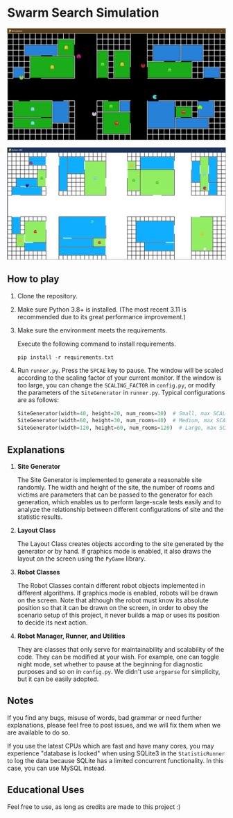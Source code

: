# Swarm Search Simulation

![Simulation in Dark Mode](assets/DarkMode.jpg)

![Simulation in Light Mode](assets/LightMode.jpg)

## How to play

1. Clone the repository.

2. Make sure Python 3.8+ is installed. (The most recent 3.11 is recommended due to its great performance improvement.)

3. Make sure the environment meets the requirements.

   Execute the following command to install requirements.

   ```shell
   pip install -r requirements.txt
   ```

4. Run `runner.py`. Press the `SPCAE` key to pause. The window will be scaled according to the scaling factor of your current monitor. If the window is too large, you can change the `SCALING_FACTOR` in `config.py`, or modify the parameters of the `SiteGenerator` in `runner.py`. Typical configurations are as follows:

   ```python
   SiteGenerator(width=40, height=20, num_rooms=30)  # Small, max SCALING_FACTOR = 3 using a 4K monitor
   SiteGenerator(width=60, height=30, num_rooms=40)  # Medium, max SCALING_FACTOR = 2 using a 4K monitor
   SiteGenerator(width=120, height=60, num_rooms=120)  # Large, max SCALING_FACTOR = 1 using a 4K monitor
   ```

## Explanations

1. **Site Generator**

   The Site Generator is implemented to generate a reasonable site randomly. The width and height of the site, the number of rooms and victims are parameters that can be passed to the generator for each generation, which enables us to perform large-scale tests easily and to analyze the relationship between different configurations of site and the statistic results.

2. **Layout Class**

   The Layout Class creates objects according to the site generated by the generator or by hand. If graphics mode is enabled, it also draws the layout on the screen using the `PyGame` library.

3. **Robot Classes**

   The Robot Classes contain different robot objects implemented in different algorithms. If graphics mode is enabled, robots will be drawn on the screen. Note that although the robot must know its absolute position so that it can be drawn on the screen, in order to obey the scenario setup of this project, it never builds a map or uses its position to decide its next action.

4. **Robot Manager, Runner, and Utilities**

   They are classes that only serve for maintainability and scalability of the code. They can be modified at your wish. For example, one can toggle night mode, set whether to pause at the beginning for diagnostic purposes and so on in `config.py`. We didn't use `argparse` for simplicity, but it can be easily adopted.

## Notes

If you find any bugs, misuse of words, bad grammar or need further explanations, please feel free to post issues, and we will fix them when we are available to do so.

If you use the latest CPUs which are fast and have many cores, you may experience "database is locked" when using SQLite3 in the `StatisticRunner` to log the data because SQLite has a limited concurrent functionality. In this case, you can use MySQL instead.

## Educational Uses

Feel free to use, as long as credits are made to this project :)

